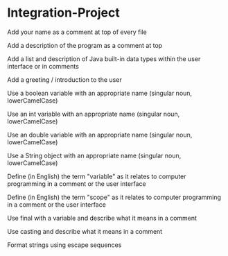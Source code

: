 # Integration-Project

Add your name as a comment at top of every file 

Add a description of the program as a comment at top

Add a list and description of Java built-in data types within the user interface or in comments

Add a greeting / introduction to the user

Use a boolean variable with an appropriate name  (singular noun, lowerCamelCase)

Use an int variable with an appropriate name (singular noun, lowerCamelCase)

Use an double variable with an appropriate name (singular noun, lowerCamelCase)

Use a String object with an appropriate name (singular noun, lowerCamelCase)

Define (in English) the term "variable" as it relates to computer programming in a comment or the user interface

Define (in English) the term "scope" as it relates to computer programming in a comment or the user interface

Use final with a variable and describe what it means in a comment

Use casting and describe what it means in a comment

Format strings using escape sequences
